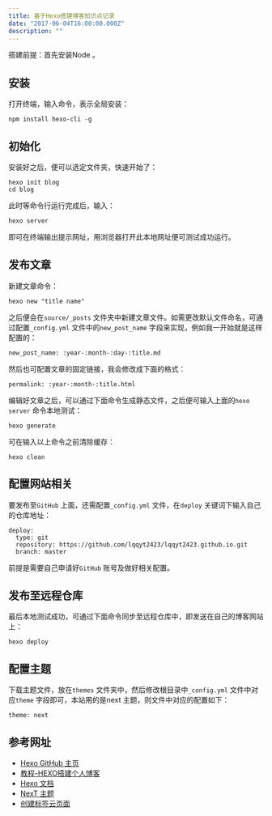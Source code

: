 ```yaml
---
title: 基于Hexo搭建博客知识点记录
date: "2017-06-04T16:00:00.000Z"
description: ""
---
```


搭建前提：首先安装Node 。

## 安装

打开终端，输入命令，表示全局安装：

```
npm install hexo-cli -g
```

## 初始化

安装好之后，便可以选定文件夹，快速开始了：

```
hexo init blog
cd blog
```

此时等命令行运行完成后，输入：

```
hexo server
```

即可在终端输出提示网址，用浏览器打开此本地网址便可测试成功运行。

## 发布文章

新建文章命令：

```
hexo new "title name"
```

之后便会在`source/_posts` 文件夹中新建文章文件。如需更改默认文件命名，可通过配置`_config.yml` 文件中的`new_post_name` 字段来实现，例如我一开始就是这样配置的：

```
new_post_name: :year-:month-:day-:title.md
```

然后也可配置文章的固定链接，我会修改成下面的格式：

```
permalink: :year-:month-:title.html 
```

编辑好文章之后，可以通过下面命令生成静态文件，之后便可输入上面的`hexo server` 命令本地测试：

```
hexo generate
```

可在输入以上命令之前清除缓存：

```
hexo clean
```

## 配置网站相关

要发布至`GitHub` 上面，还需配置`_config.yml` 文件，在`deploy` 关键词下输入自己的仓库地址：

```
deploy:
  type: git
  repository: https://github.com/lqqyt2423/lqqyt2423.github.io.git
  branch: master
```

前提是需要自己申请好`GitHub` 账号及做好相关配置。

## 发布至远程仓库

最后本地测试成功，可通过下面命令同步至远程仓库中，即发送在自己的博客网站上：

```
hexo deploy
```

## 配置主题

下载主题文件，放在`themes` 文件夹中，然后修改根目录中`_config.yml` 文件中对应`theme` 字段即可，本站用的是next 主题，则文件中对应的配置如下：

```
theme: next
```
## 参考网址

- [Hexo GitHub 主页](https://github.com/hexojs/hexo)
- [教程-HEXO搭建个人博客](http://baixin.io/2015/08/HEXO%E6%90%AD%E5%BB%BA%E4%B8%AA%E4%BA%BA%E5%8D%9A%E5%AE%A2/)
- [Hexo 文档](https://hexo.io/docs/)
- [NexT 主题](http://theme-next.iissnan.com/getting-started.html)
- [创建标签云页面](https://github.com/iissnan/hexo-theme-next/wiki/%E5%88%9B%E5%BB%BA%E6%A0%87%E7%AD%BE%E4%BA%91%E9%A1%B5%E9%9D%A2)